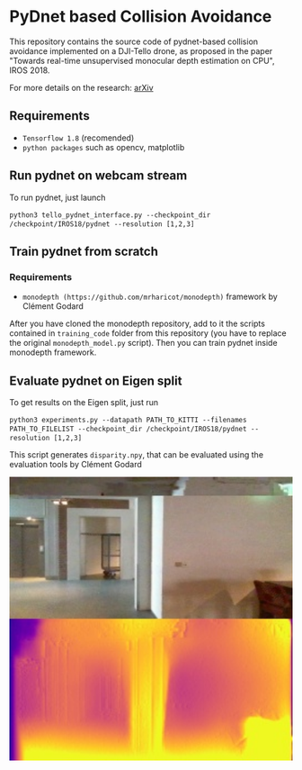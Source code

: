 # PyDnet based Collision Avoidance
This repository contains the source code of pydnet-based collision avoidance implemented on a DJI-Tello drone, as proposed in the paper "Towards real-time unsupervised monocular depth estimation on CPU", IROS 2018.

For more details on the research:
[arXiv](https://arxiv.org/abs/1806.11430)

## Requirements

* `Tensorflow 1.8` (recomended) 
* `python packages` such as opencv, matplotlib

## Run pydnet on webcam stream

To run pydnet, just launch

```
python3 tello_pydnet_interface.py --checkpoint_dir /checkpoint/IROS18/pydnet --resolution [1,2,3]
```

## Train pydnet from scratch

### Requirements

* `monodepth (https://github.com/mrharicot/monodepth)` framework by Clément Godard

After you have cloned the monodepth repository, add to it the scripts contained in `training_code` folder from this repository (you have to replace the original `monodepth_model.py` script).
Then you can train pydnet inside monodepth framework.

## Evaluate pydnet on Eigen split

To get results on the Eigen split, just run

```
python3 experiments.py --datapath PATH_TO_KITTI --filenames PATH_TO_FILELIST --checkpoint_dir /checkpoint/IROS18/pydnet --resolution [1,2,3]
```

This script generates `disparity.npy`, that can be evaluated using the evaluation tools by Clément Godard 

<div align="center">
  <a href="https://www.youtube.com/watch?v=RMD8G3Na71s"><img src="1.jpg" alt="PyDNet for collision avoidance" width="550"></a>
</div>
